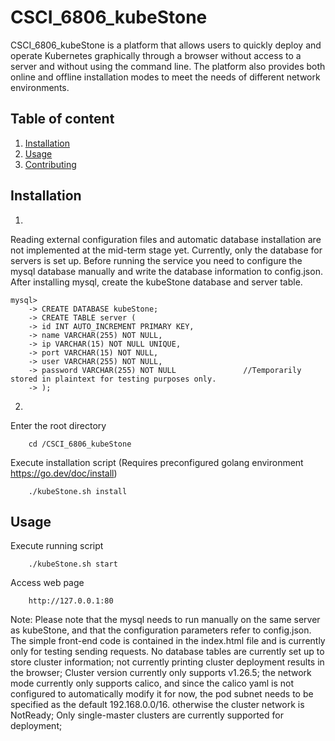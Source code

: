 # CSCI_6806_kubeStone
CSCI_6806_kubeStone is a platform that allows users to quickly deploy and operate Kubernetes graphically through a browser without access to a server and without using the command line.
The platform also provides both online and offline installation modes to meet the needs of different network environments.
## Table of content
1. [Installation](#installation)
2. [Usage](#usage)
3. [Contributing](#contributing)

## Installation
1.
Reading external configuration files and automatic database installation are not implemented at the mid-term stage yet.
Currently, only the database for servers is set up. Before running the service you need to configure the mysql database manually and write the database information to config.json.
After installing mysql, create the kubeStone database and server table.

    mysql>
        -> CREATE DATABASE kubeStone;
        -> CREATE TABLE server (
        -> id INT AUTO_INCREMENT PRIMARY KEY,
        -> name VARCHAR(255) NOT NULL,
        -> ip VARCHAR(15) NOT NULL UNIQUE,
        -> port VARCHAR(15) NOT NULL,
        -> user VARCHAR(255) NOT NULL,
        -> password VARCHAR(255) NOT NULL               //Temporarily stored in plaintext for testing purposes only.
        -> );
2.
Enter the root directory

        cd /CSCI_6806_kubeStone
Execute installation script (Requires preconfigured golang environment https://go.dev/doc/install)

        ./kubeStone.sh install
## Usage
Execute running script

        ./kubeStone.sh start

Access web page

        http://127.0.0.1:80

        
Note: 
    Please note that the mysql needs to run manually on the same server as kubeStone, and that the configuration parameters refer to config.json.
    The simple front-end code is contained in the index.html file and is currently only for testing sending requests.
    No database tables are currently set up to store cluster information;
    not currently printing cluster deployment results in the browser;
    Cluster version currently only supports v1.26.5;
    the network mode currently only supports calico, and since the calico yaml is not configured to automatically modify it for now, the        pod subnet needs to be specified as the default 192.168.0.0/16. otherwise the cluster network is NotReady;
    Only single-master clusters are currently supported for deployment;







